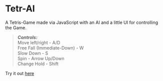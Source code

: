 # Tetr-AI

A Tetris-Game made via JavaScript with an AI and a little UI for controlling the Game.

> **_Controls:_**  
Move left/right - A/D  
Free Fall (Immediate-Down) - W  
Slow Down - S  
Spin - Arrow Up/Down  
Change Hold - Shift




Try it out [here](http://htmlpreview.github.io/?https://github.com/Jakabi107/Tetr-AI/blob/main/index.html)
